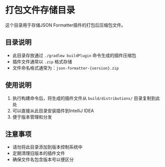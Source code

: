 # 打包文件存储目录

这个目录用于存储JSON Formatter插件的打包后压缩包文件。

## 目录说明

- 此目录存放通过 `./gradlew buildPlugin` 命令生成的插件压缩包
- 插件文件通常以 `.zip` 格式存储
- 文件命名格式通常为：`json-formatter-{version}.zip`

## 使用说明

1. 执行构建命令后，将生成的插件文件从 `build/distributions/` 目录复制到此处
2. 可以直接从此目录安装插件到IntelliJ IDEA
3. 便于版本管理和分发

## 注意事项

- 请勿将此目录添加到版本控制系统中
- 定期清理旧版本的插件文件
- 确保文件名包含版本号以便区分
